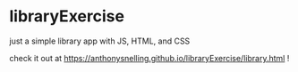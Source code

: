 # libraryExercise
just a simple library app with JS, HTML, and CSS

check it out at https://anthonysnelling.github.io/libraryExercise/library.html !
